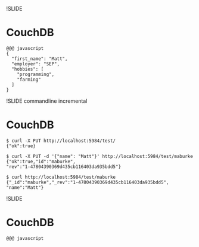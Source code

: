 !SLIDE

# CouchDB

	@@@ javascript
	{
	  "first_name": "Matt",
	  "employer": "SEP",
	  "hobbies": [
	    "programming",
	    "farming"
	  ]
	}

!SLIDE commandline incremental

# CouchDB

	$ curl -X PUT http://localhost:5984/test/
	{"ok":true}

	$ curl -X PUT -d '{"name": "Matt"}' http://localhost:5984/test/maburke
	{"ok":true,"id":"maburke",
	"rev":"1-47804390369d435cb116403da935bdd5"}

	$ curl http://localhost:5984/test/maburke
	{"_id":"maburke","_rev":"1-47804390369d435cb116403da935bdd5",
	"name":"Matt"}
	

!SLIDE

# CouchDB

	@@@ javascript
